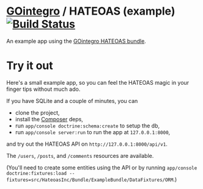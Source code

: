 [GOintegro](http://www.gointegro.com/en/) / HATEOAS (example) [![Build Status](https://travis-ci.org/skqr/hateoas-bundle-example.svg)](https://travis-ci.org/skqr/hateoas-bundle-example)
=============================================================

An example app using the [GOintegro HATEOAS bundle](https://github.com/gointegro/hateoas-bundle).

Try it out
==========

Here's a small example app, so you can feel the HATEOAS magic in your finger tips without much ado.

If you have SQLite and a couple of minutes, you can
- clone the project,
- install the [Composer](http://getcomposer.org/) deps,
- run `app/console doctrine:schema:create` to setup the db,
- run `app/console server:run` to run the app at `127.0.0.1:8000`,

and try out the HATEOAS API on `http://127.0.0.1:8000/api/v1`.

The `/users`, `/posts`, and `/comments` resources are available.

(You'll need to create some entities using the API or by running `app/console doctrine:fixtures:load --fixtures=src/HateoasInc/Bundle/ExampleBundle/DataFixtures/ORM`.)
